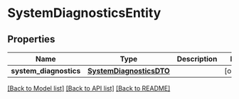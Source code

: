 # SystemDiagnosticsEntity

## Properties
Name | Type | Description | Notes
------------ | ------------- | ------------- | -------------
**system_diagnostics** | [**SystemDiagnosticsDTO**](SystemDiagnosticsDTO.md) |  | [optional] 

[[Back to Model list]](../nifiDocs.md#documentation-for-models) [[Back to API list]](../nifiDocs.md#documentation-for-api-endpoints) [[Back to README]](../nifiDocs.md)


